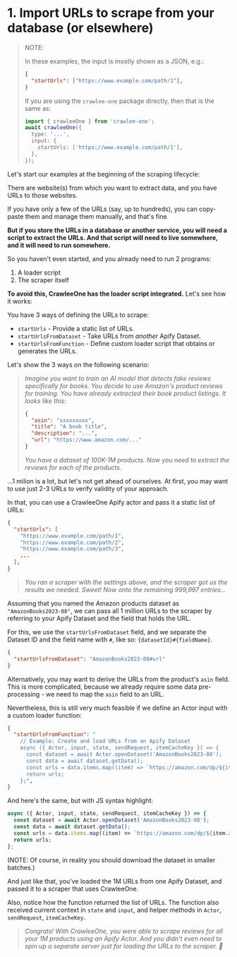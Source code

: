 # 1. Import URLs to scrape from your database (or elsewhere)

> NOTE:
>
> In these examples, the input is mostly shown as a JSON, e.g.:
> ```json
> {
>   "startUrls": ["https://www.example.com/path/1"],
> }
> ```
> If you are using the `crawlee-one` package directly, then that is the same as:
> ```ts
> import { crawleeOne } from 'crawlee-one';
> await crawleeOne({
>   type: '...',
>   input: {
>     startUrls: ['https://www.example.com/path/1'],
>   },
> });
> ```

Let's start our examples at the beginning of the scraping lifecycle:

There are website(s) from which you want to extract data, and you have URLs to those websites.

If you have only a few of the URLs (say, up to hundreds), you can copy-paste them and manage them manually, and that's fine.

**But if you store the URLs in a database or another service, you will need a script to extract the URLs. And that script will need to live somewhere, and it will need to run somewhere.**

So you haven't even started, and you already need to run 2 programs:

1. A loader script
2. The scraper itself

**To avoid this, CrawleeOne has the loader script integrated.** Let's see how it works:

You have 3 ways of defining the URLs to scrape:

- `startUrls` - Provide a static list of URLs.
- `startUrlsFromDataset` - Take URLs from _another_ Apify Dataset.
- `startUrlsFromFunction` - Define custom loader script that obtains or generates the URLs.

Let's show the 3 ways on the following scenario:

> _Imagine you want to train an AI model that detects fake reviews specifically for books. You decide to use Amazon's product reviews for training. You have already extracted their book product listings. It looks like this:_
>
> ```json
> {
>   "asin": "xxxxxxxxx",
>   "title": "A book title",
>   "description": "...",
>   "url": "https://www.amazon.com/..."
> }
> ```
>
> _You have a dataset of 100K-1M products. Now you need to extract the reviews for each of the products._

...1 milion is a lot, but let's not get ahead of ourselves. At first, you may want to use just 2-3 URLs to verify validity of your approach.

In that, you can use a CrawleeOne Apify actor and pass it a static list of URLs:

```json
{
  "startUrls": [
    "https://www.example.com/path/1",
    "https://www.example.com/path/2",
    "https://www.example.com/path/3",
    ...
  ],
}
```

> _You ran a scraper with the settings above, and the scraper got us the results we needed. Sweet! Now onto the remaining 999,997 entries..._

Assuming that you named the Amazon products dataset as `"AmazonBooks2023-08"`, we can pass all 1 million URLs to the scraper by referring to your Apify Dataset and the field that holds the URL.

For this, we use the `startUrlsFromDataset` field, and we separate the Dataset ID and the field name with `#`, like so: `{datasetId}#{fieldName}`.

```json
{
  "startUrlsFromDataset": "AmazonBooks2023-08#url"
}
```

Alternatively, you may want to derive the URLs from the product's `asin` field. This is more complicated, because we already require some data pre-processing - we need to map the `asin` field to an URL.

Nevertheless, this is still very much feasible if we define an Actor input with a custom loader function:

```json
{
  "startUrlsFromFunction": "
    // Example: Create and load URLs from an Apify Dataset
    async ({ Actor, input, state, sendRequest, itemCacheKey }) => {
      const dataset = await Actor.openDataset('AmazonBooks2023-08');
      const data = await dataset.getData();
      const urls = data.items.map((item) => `https://amazon.com/dp/${item.asin}`);
      return urls;
    };",
}
```

And here's the same, but with JS syntax highlight:

```js
async ({ Actor, input, state, sendRequest, itemCacheKey }) => {
  const dataset = await Actor.openDataset('AmazonBooks2023-08');
  const data = await dataset.getData();
  const urls = data.items.map((item) => `https://amazon.com/dp/${item.asin}`);
  return urls;
};
```

(NOTE: Of course, in reality you should download the dataset in smaller batches.)

And just like that, you've loaded the 1M URLs from one Apify Dataset, and passed it to a scraper that uses CrawleeOne.

Also, notice how the function returned the list of URLs. The function also received current context in `state` and `input`, and helper methods in `Actor`, `sendRequest`, `itemCacheKey`.

> _Congrats! With CrawleeOne, you were able to scrape reviews for all your 1M products using an Apify Actor. And you didn't even need to spin up a separate server just for loading the URLs to the scraper. 🚀_

